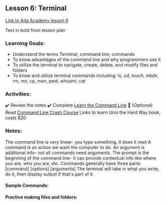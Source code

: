 ## Lesson 6: Terminal

[Link to Ada Academy lesson 6](https://github.com/Ada-Developers-Academy/jump-start/tree/master/preparing-to-code/terminal)

Text in bold from lesson plan 

### Learning Goals:
* Understand the terms Terminal, command line, commands
* To know advantages of the command line and why programmers use it
* To utilize the terminal to navigate, create, delete, and modify files and folders
* To know and utilize terminal commands including: ls, cd, touch, mkdir, rm, mv, cp, man, pwd, whoami, cat

### Activities:
:heavy_check_mark: Review the notes
:heavy_check_mark: Complete [Learn the Command Line](https://www.codecademy.com/en/courses/learn-the-command-line/)
:large_orange_diamond: (Optional) Read [Command Line Crash Course](https://learncodethehardway.org/unix/)  Links to learn Unix the Hard Way book, costs $20

### Notes: 
The command line is very linear- you type something, it does it next
A command is an action we want the computer to do. An argument is additional info- not all commands need arguments. The prompt is the beginning of the command line- it can provide contextual info like where you are, who you are, etc. 
Commands generally have three parts: [command] [options] [arguments]
The terminal will take in what you write, do it, then display output if that's part of it. 

#### Sample Commands:

#### Practive making files and folders:

